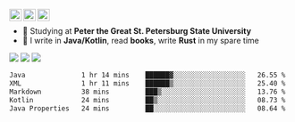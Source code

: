 [<img align="left" alt="Igr1x | Gmail" width="22px" src="https://cdn.simpleicons.org/gmail/black/white" />](mailto:iv05012003@gmail.com)
[<img align="left" alt="Igr1x | LinkedIn" width="22px" src="https://cdn.simpleicons.org/linkedin/black/white" />](https://www.linkedin.com/in/igor-varnavskii-9a380432a/)
[<img align="left" alt="Igr1x | Telegram" width="22px" src="https://cdn.simpleicons.org/telegram/black/white" />](https://t.me/Igr1x)
<br/>

- 📒 Studying at **Peter the Great St. Petersburg State University**
- 👾 I write in **Java/Kotlin**, read **books**, write **Rust** in my spare time

![](http://github-profile-summary-cards.vercel.app/api/cards/most-commit-language?username=Igr1x&theme=github) ![](http://github-profile-summary-cards.vercel.app/api/cards/stats?username=Igr1x&theme=github)
![](http://github-profile-summary-cards.vercel.app/api/cards/profile-details?username=Igr1x&theme=github)

 <!--START_SECTION:waka-->

```txt
Java              1 hr 14 mins    ██████▓░░░░░░░░░░░░░░░░░░   26.55 %
XML               1 hr 11 mins    ██████▒░░░░░░░░░░░░░░░░░░   25.40 %
Markdown          38 mins         ███▒░░░░░░░░░░░░░░░░░░░░░   13.76 %
Kotlin            24 mins         ██▒░░░░░░░░░░░░░░░░░░░░░░   08.73 %
Java Properties   24 mins         ██░░░░░░░░░░░░░░░░░░░░░░░   08.64 %
```

<!--END_SECTION:waka-->

